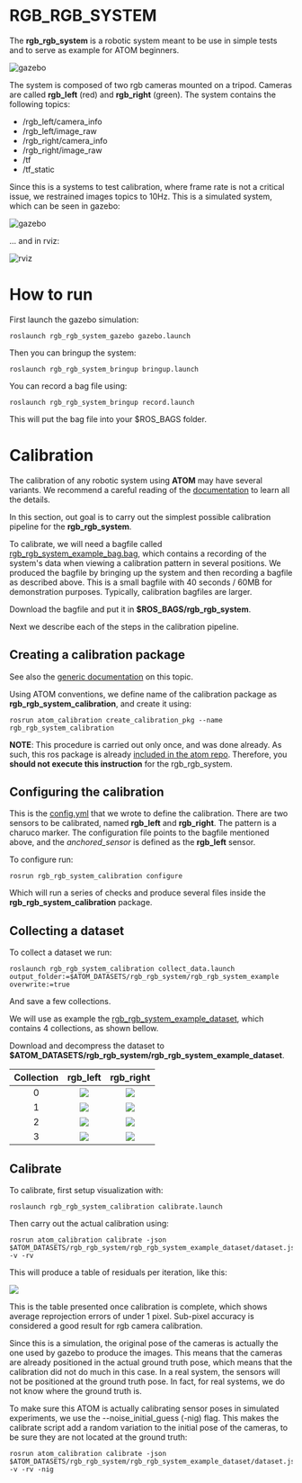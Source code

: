 # RGB_RGB_SYSTEM

The **rgb_rgb_system** is a robotic system meant to be use in simple tests and to serve as example for ATOM beginners.

![gazebo](docs/system.png)

The system is composed of two rgb cameras mounted on a tripod.
Cameras are called **rgb_left** (red) and **rgb_right** (green).
The system contains the following topics:

  - /rgb_left/camera_info 
  - /rgb_left/image_raw 
  - /rgb_right/camera_info
  - /rgb_right/image_raw 
  - /tf
  - /tf_static

Since this is a systems to test calibration, where frame rate is not a critical issue, we restrained images topics to 10Hz. 
This is a simulated system, which can be seen in gazebo:

![gazebo](docs/gazebo.png)

... and in rviz:

![rviz](docs/rviz.png)

# How to run

First launch the gazebo simulation:

    roslaunch rgb_rgb_system_gazebo gazebo.launch

Then you can bringup the system:

    roslaunch rgb_rgb_system_bringup bringup.launch

You can record a bag file using:

    roslaunch rgb_rgb_system_bringup record.launch

This will put the bag file into your $ROS_BAGS folder. 

# Calibration 

The calibration of any robotic system using **ATOM** may have several variants. We recommend a careful reading of the [documentation](https://lardemua.github.io/atom_documentation/) to learn all the details.

In this section, out goal is to carry out the simplest possible calibration pipeline for the **rgb_rgb_system**.

To calibrate, we will need a bagfile called [rgb_rgb_system_example_bag.bag](https://drive.google.com/file/d/1Noo3eZh72m-xRobYZywdo1wtqg7e4wGa/view?usp=sharing), which contains a recording of the system's data when viewing a calibration pattern in several positions.
We produced the bagfile by bringing up the system and then recording a bagfile as described above.
This is a small bagfile with 40 seconds / 60MB for demonstration purposes. Typically, calibration bagfiles are larger.

Download the bagfile and put it in **$ROS_BAGS/rgb_rgb_system**. 

Next we describe each of the steps in the calibration pipeline.

## Creating a calibration package

See also the [generic documentation](https://lardemua.github.io/atom_documentation/procedures/#create-a-calibration-package) on this topic.

Using ATOM conventions, we define name of the calibration package as **rgb_rgb_system_calibration**, and create it using:

    rosrun atom_calibration create_calibration_pkg --name rgb_rgb_system_calibration

**NOTE**: This procedure is carried out only once, and was done already. As such, this ros package is already [included in the atom repo](https://github.com/lardemua/atom/tree/miguelriemoliveira/issue629/atom_examples/rgb_rgb_system/rgb_rgb_system_calibration). Therefore, you **should not execute this instruction** for the rgb_rgb_system.


## Configuring the calibration


This is the [config.yml](https://github.com/lardemua/atom/blob/miguelriemoliveira/issue629/atom_examples/rgb_rgb_system/rgb_rgb_system_calibration/calibration/config.yml) that we wrote to define the calibration. There are two sensors to be calibrated, named **rgb_left** and **rgb_right**. The pattern is a charuco marker.
The configuration file points to the bagfile mentioned above, and the _anchored_sensor_ is defined as the **rgb_left** sensor.

To configure run:

    rosrun rgb_rgb_system_calibration configure

Which will run a series of checks and produce several files inside the **rgb_rgb_system_calibration** package.


## Collecting a dataset

To collect a dataset we run:

    roslaunch rgb_rgb_system_calibration collect_data.launch output_folder:=$ATOM_DATASETS/rgb_rgb_system/rgb_rgb_system_example overwrite:=true

And save a few collections. 

We will use as example the [rgb_rgb_system_example_dataset](https://drive.google.com/file/d/1i4cOp1BcPsifmr2VLpYM0mYa0_SWaUGK/view?usp=sharing), which contains 4 collections, as shown bellow.

Download and decompress the dataset to **$ATOM_DATASETS/rgb_rgb_system/rgb_rgb_system_example_dataset**.

Collection |           rgb_left             |           rgb_right
:----------------:|:-------------------------:|:-------------------------:
0 | ![](docs/rgb_left_000.jpg) |  ![](docs/rgb_right_000.jpg)
1 | ![](docs/rgb_left_001.jpg) |  ![](docs/rgb_right_001.jpg)
2 | ![](docs/rgb_left_002.jpg) |  ![](docs/rgb_right_002.jpg)
3 | ![](docs/rgb_left_003.jpg) |  ![](docs/rgb_right_003.jpg)


## Calibrate

To calibrate, first setup visualization with:

    roslaunch rgb_rgb_system_calibration calibrate.launch

Then carry out the actual calibration using:

    rosrun atom_calibration calibrate -json $ATOM_DATASETS/rgb_rgb_system/rgb_rgb_system_example_dataset/dataset.json -v -rv

This will produce a table of residuals per iteration, like this:

![](docs/calibration_output.png)

This is the table presented once calibration is complete, which shows average reprojection errors of under 1 pixel. Sub-pixel accuracy is considered a good result for rgb camera calibration.
 
 Since this is a simulation, the original pose of the cameras is actually the one used by gazebo to produce the images. This means that the cameras are already positioned in the actual ground truth pose, which means that the calibration did not do much in this case. In a real system, the sensors will not be positioned at the ground truth pose. In fact, for real systems, we do not know where the ground truth is.

To make sure this ATOM is actually calibrating sensor poses in simulated experiments, we use the --noise_initial_guess (-nig) flag. This makes the calibrate script add a random variation to the initial pose of the cameras, to be sure they are not located at the ground truth:

    rosrun atom_calibration calibrate -json $ATOM_DATASETS/rgb_rgb_system/rgb_rgb_system_example_dataset/dataset.json -v -rv -nig
